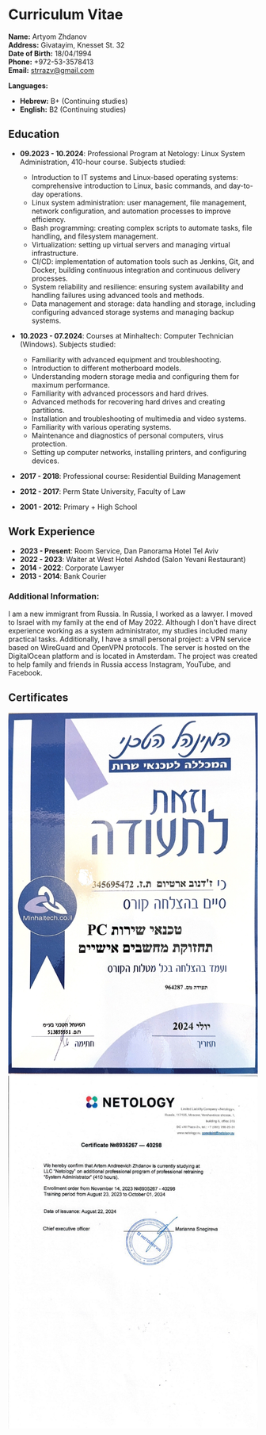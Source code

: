 # Curriculum Vitae

**Name:** Artyom Zhdanov  
**Address:** Givatayim, Knesset St. 32  
**Date of Birth:** 18/04/1994  
**Phone:** +972-53-3578413  
**Email:** strrazv@gmail.com  

**Languages:**
- **Hebrew:** B+ (Continuing studies)
- **English:** B2 (Continuing studies)

## Education

- **09.2023 - 10.2024**: Professional Program at Netology: Linux System Administration, 410-hour course. Subjects studied:
  - Introduction to IT systems and Linux-based operating systems: comprehensive introduction to Linux, basic commands, and day-to-day operations.
  - Linux system administration: user management, file management, network configuration, and automation processes to improve efficiency.
  - Bash programming: creating complex scripts to automate tasks, file handling, and filesystem management.
  - Virtualization: setting up virtual servers and managing virtual infrastructure.
  - CI/CD: implementation of automation tools such as Jenkins, Git, and Docker, building continuous integration and continuous delivery processes.
  - System reliability and resilience: ensuring system availability and handling failures using advanced tools and methods.
  - Data management and storage: data handling and storage, including configuring advanced storage systems and managing backup systems.

- **10.2023 - 07.2024**: Courses at Minhaltech: Computer Technician (Windows). Subjects studied:
  - Familiarity with advanced equipment and troubleshooting.
  - Introduction to different motherboard models.
  - Understanding modern storage media and configuring them for maximum performance.
  - Familiarity with advanced processors and hard drives.
  - Advanced methods for recovering hard drives and creating partitions.
  - Installation and troubleshooting of multimedia and video systems.
  - Familiarity with various operating systems.
  - Maintenance and diagnostics of personal computers, virus protection.
  - Setting up computer networks, installing printers, and configuring devices.

- **2017 - 2018**: Professional course: Residential Building Management  
- **2012 - 2017**: Perm State University, Faculty of Law  
- **2001 - 2012**: Primary + High School  

## Work Experience

- **2023 - Present**: Room Service, Dan Panorama Hotel Tel Aviv  
- **2022 - 2023**: Waiter at West Hotel Ashdod (Salon Yevani Restaurant)  
- **2014 - 2022**: Corporate Lawyer  
- **2013 - 2014**: Bank Courier  

### Additional Information:
I am a new immigrant from Russia. In Russia, I worked as a lawyer. I moved to Israel with my family at the end of May 2022. Although I don't have direct experience working as a system administrator, my studies included many practical tasks. Additionally, I have a small personal project: a VPN service based on WireGuard and OpenVPN protocols. The server is hosted on the DigitalOcean platform and is located in Amsterdam. The project was created to help family and friends in Russia access Instagram, YouTube, and Facebook.

## Certificates

![PC Technician Certificate](./Minael_Technai.jpeg)
![Netology Reference](./Netology.jpeg)

